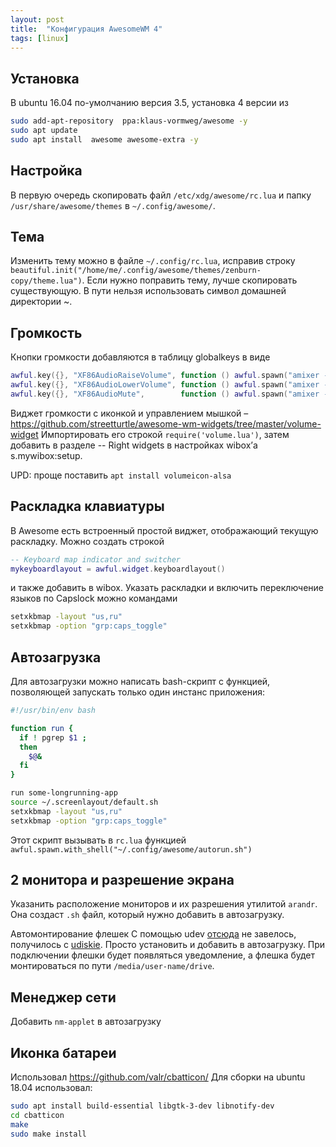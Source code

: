 ```yaml
---
layout: post
title:  "Конфигурация AwesomeWM 4"
tags: [linux]
---
```


## Установка
В ubuntu 16.04 по-умолчанию версия 3.5, установка 4 версии из

```bash
sudo add-apt-repository  ppa:klaus-vormweg/awesome -y
sudo apt update
sudo apt install  awesome awesome-extra -y
```

## Настройка
В первую очередь скопировать файл `/etc/xdg/awesome/rc.lua` и папку `/usr/share/awesome/themes` в `~/.config/awesome/`.

## Тема
Изменить тему можно в файле `~/.config/rc.lua`, исправив строку `beautiful.init("/home/me/.config/awesome/themes/zenburn-copy/theme.lua")`. Если нужно поправить тему, лучше скопировать существующую.
В пути нельзя использовать символ домашней директории ~.

## Громкость
Кнопки громкости добавляются в таблицу globalkeys в виде

```lua
awful.key({}, "XF86AudioRaiseVolume", function () awful.spawn("amixer -D pulse sset Master 5%+", false) end),
awful.key({}, "XF86AudioLowerVolume", function () awful.spawn("amixer -D pulse sset Master 5%-", false) end),
awful.key({}, "XF86AudioMute",        function () awful.spawn("amixer -D pulse sset Master toggle", false) end),
```
Виджет громкости с иконкой и управлением мышкой –
https://github.com/streetturtle/awesome-wm-widgets/tree/master/volume-widget
Импортировать его строкой `require('volume.lua')`, затем добавить в разделе
-- Right widgets в настройках wibox’а s.mywibox:setup.

UPD: проще поставить `apt install volumeicon-alsa`

## Раскладка клавиатуры
В Awesome есть встроенный простой виджет, отображающий текущую раскладку. Можно создать строкой

```lua
-- Keyboard map indicator and switcher
mykeyboardlayout = awful.widget.keyboardlayout()
```
и также добавить в wibox.
Указать раскладки и включить переключение языков по Capslock можно командами

```bash
setxkbmap -layout "us,ru"
setxkbmap -option "grp:caps_toggle"
```

## Автозагрузка
Для автозагрузки можно написать bash-скрипт с функцией, позволяющей запускать только один инстанс приложения:

```bash
#!/usr/bin/env bash

function run {
  if ! pgrep $1 ;
  then
    $@&
  fi
}

run some-longrunning-app
source ~/.screenlayout/default.sh
setxkbmap -layout "us,ru"
setxkbmap -option "grp:caps_toggle"
```
Этот скрипт вызывать в `rc.lua` функцией `awful.spawn.with_shell("~/.config/awesome/autorun.sh")`

## 2 монитора и разрешение экрана
Указанить расположение мониторов и их разрешения утилитой `arandr`.
Она создаст `.sh` файл, который нужно добавить в автозагрузку.

Автомонтирование флешек
С помощью udev [отсюда](http://zenux.ru/articles/40/) не завелось, получилось с
[udiskie](https://github.com/coldfix/udiskie). Просто установить и добавить в
автозагрузку. При подключении флешки будет появляться уведомление, а флешка
будет монтироваться по пути `/media/user-name/drive`.

## Менеджер сети
Добавить `nm-applet` в автозагрузку

## Иконка батареи
Использовал <https://github.com/valr/cbatticon/>
Для сборки на ubuntu 18.04 использовал:
```bash
sudo apt install build-essential libgtk-3-dev libnotify-dev
cd cbatticon
make
sudo make install
```

